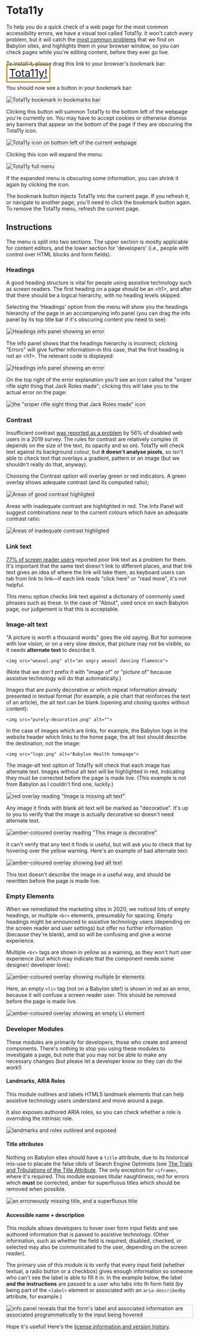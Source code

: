 <head>
    <style>
	 a.cta {
            margin: 1.5em auto;
            font-size: 2em;
            padding: 5px;
            border: 3px ridge goldenrod;
        }
		header p {color:black;}
		footer p {color:white;}
		p.view {display:block!important;}
        p.view a {color:black!important;}
		header ul {display:none!important;}
        a {text-decoration:underline!important;}
		img {border: solid 1px #ccc;}
    </style>
</head>

# Tota11y

To help you do a quick check of a web page for the most common accessibility errors, we have a visual tool called Tota11y. It won't catch every problem, but it will catch the [most common problems](https://webaim.org/projects/million/#wcag) that we find on Babylon sites, and highlights them in your browser window, so you can check pages while you're editing content, before they ever go live.

 To install it, please drag this link to your browser's bookmark bar: <a class="cta" href=" javascript:(function()%7Bvar tota11y%3Ddocument.createElement(%27SCRIPT%27)%3Btota11y.type%3D%27text/javascript%27%3Btota11y.src%3D%27https://totally.ops.babylontech.co.uk/tota11y.min.js%27%3Bdocument.getElementsByTagName(%27head%27)%5B0%5D.appendChild(tota11y)%3B%7D)()%3B">Tota11y!</a>

You should now see a button in your bookmark bar:

 ![Tota11y bookmark in bookmarks bar](bookmarklet.png)

 Clicking this button will summon Tota11y to the bottom left of the webpage you're currently on. You may have to accept cookies or otherwise dismiss any banners that appear on the bottom of the page if they are obscuring the Tota11y icon.

 ![Tota11y icon on bottom left of the current webpage](totally-small.png)

 Clicking this icon will expand the menu:

![Tota11y full menu](tota11y-expanded.png)

If the expanded menu is obscuring some information, you can shrink it again by clicking the icon.

The bookmark button injects Tota11y into the current page. If you refresh it, or navigate to another page, you'll need to click the bookmark button again. To remove the Tota11y menu, refresh the current page.

## Instructions

 The menu is split into two sections. The upper section is mostly applicable  for content editors, and the lower section for 'developers' (i.e., people with control over HTML blocks and form fields).

### Headings

 A good heading structure is vital for people using assistive technology such as screen readers. The first heading on a page should be an &lt;h1>, and after that there should be a logical hierarchy, with no heading levels skipped.

 Selecting the 'Headings' option from the menu will show you the headings hierarchy of the page in an accompanying info panel (you can drag the info panel by its top title bar if it's obscuring content you need to see):

![Headings info panel showing an error](headings-summary.png)

The info panel shows that the headings hierarchy is incorrect; clicking "Errors" will give further information–in this case, that the first heading is not an &lt;h1>. The relevant code is displayed:

![Headings info panel showing an error](headings-errors.png)

On the top right of the error explanation you'll see an icon called the "sniper rifle sight thing that Jack Roles made"; clicking this will take you to the actual error on the page:

![the "sniper rifle sight thing that Jack Roles made" icon](pinpoint.png)

### Contrast

Insufficient contrast [was reported as a problem](https://websitesetup.org/web-accessibility-checklist/#post-16747:~:text=respondents%20with%20disabilities%20were%20asked%20what%20the%20main%20blocks%20to%20them%20completing%20purchases%20were) by 56% of disabled web users in a 2019 survey. The rules for contrast are relatively complex (it depends on the size of the text, its opacity and so on). Tota11y will check text against its background colour, but **it doesn't analyse pixels**, so isn't able to check text that overlays a gradient, pattern or an image (but we shouldn't really do that, anyway).

Choosing the Contrast option will overlay green or red indicators. A green overlay shows adequate contrast (and its computed ratio);

![Areas of good contrast highligted](good-contrast.png)

Areas with inadequate contrast are highlighted in red. The Info Panel will suggest combinations near to the current colours which have an adequate contrast ratio:

![Areas of inadequate contrast highligted](bad-contrast.png)

### Link text

[77% of screen reader users](https://websitesetup.org/web-accessibility-checklist/#post-16747:~:text=respondents%20with%20disabilities%20were%20asked%20what%20the%20main%20blocks%20to%20them%20completing%20purchases%20were) reported poor link text as a problem for them. It's important that the same text doesn't link to different places, and that link text gives an idea of where the link will take them, as keyboard users can tab from link to link—if each link reads "click here" or "read more", it's not helpful.

This menu option checks link text against a dictionary of commonly used phrases such as these. In the case of "About", used once on each Babylon page, our judgement is that this is acceptable.

### Image-alt text

"A picture is worth a thousand words" goes the old saying. But for someone with low vision, or on a very slow device, that picture may not be visible, so it needs **alternate text** to describe it.

```<img src="weasel.png" alt="an angry weasel dancing flamenco">```

(Note that we don't prefix it with "image of" or "picture of" because assistive technology will do that automatically.)

Images that are purely decorative or which repeat information already presented in textual format (for example, a pie chart that reinforces the text of an article), the alt text can be blank (opening and closing quotes without content):

```<img src="purely-decorative.png" alt="">```

In the case of images which are links, for example, the Babylon logo in the website header which links to the home page, the alt text should describe the destination, not the image:

```<img src="logo.png" alt="Babylon Health homepage">```

The image-alt text option of Tota11y will check that each image has alternate text. Images without alt text will be highlighted in red, indicating they must be corrected before the page is made live. (This example is not from Babylon as I couldn't find one, luckily.)

![red overlay reading "Image is missing alt text"](no-alt.png)

Any image it finds with blank alt text will be marked as "decorative". It's up to you to verify that the image is actually decorative so doesn't need alternate text.

![amber-coloured overlay reading "This image is decorative"](decorative.png)

It can't verify that any text it finds is useful, but will ask you to check that by hovering over the yellow warning. Here's an example of bad alternate text:

![amber-coloured overlay showing bad alt text](bad-alt.png)

This text doesn't describe the image in a useful way, and should be rewritten before the page is made live.

### Empty Elements

When we remediated the marketing sites in 2020, we noticed lots of empty headings, or multiple ```<br>``` elements, presumably for spacing. Empty headings might be announced to assistive technology users (depending on the screen reader and user settings) but offer no further information (because they're blank), amd so will be confusing and give a worse experience.

Multiple ```<br>``` tags are shown in yellow as a warning, as they won't hurt user experience (but which may indicate that the component needs some designer/ developer love):

![amber-coloured overlay showing multiple br elements](empty-br.png)

Here, an empty ```<li>``` tag (not on a Babylon site!) is shown in red as an error, because it will confuse a screen reader user. This should be removed before the page is made live.

![amber-coloured overlay showing an empty LI element](empty-li.png)


### Developer Modules

These modules are primarily for developers, those who create and amend components. There's nothing to stop you using these modules to investigate a page, but note that you may not be able to make any necessary changes (but please let a developer know so they can do the work!)

#### Landmarks, ARIA Roles

This module outlines and labels HTML5 landmark elements that can help assistive technology users understand and move around a page.

It also exposes authored ARIA roles, so you can check whether a role is overriding the intrinsic role.

![landmarks and roles outlined and exposed](landmarks.png)

#### Title attributes

Nothing on Babylon sites should have a ```title``` attribute, due to its historical mis-use to placate the false idols of Search Engine Optimists (see [The Trials and Tribulations of the Title Attribute](https://www.24a11y.com/2017/the-trials-and-tribulations-of-the-title-attribute/). The only exception  for ```<iframe>```, where it's required. This module exposes titular naughtiness; red for errors which **must** be corrected, amber for superfluous titles which should be removed when possible.

![an erroneously missing title, and a superfluous title](title.png)

#### Accessible name + description

This module allows developers to hover over form input fields and see authored information that is passed to assistive technology. (Other information, such as whether the field is required, disabled, checked, or selected may also be communicated to the user, depending on the screen reader).

The primary use of this module is to verify that every input field (whether textual, a radio button or a checkbox) gives enough information so someone who can't see the label is able to fill it in. In the example below, the label **and the instructions** are passed to a user who tabs into th form field (by being part of the ```<label>``` element or associated with an ```aria-describedby``` attribute, for example.)

![info panel reveals that the form's label and associated information are associated programmatically to the input being hovered](last.png)

Hope it's useful! Here's the [license information and version history](/tota11y/).

